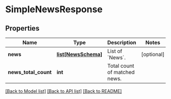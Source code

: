 # SimpleNewsResponse


## Properties
Name | Type | Description | Notes
------------ | ------------- | ------------- | -------------
**news** | [**list[NewsSchema]**](NewsSchema.md) | List of &#x60;News&#x60;. | [optional] 
**news_total_count** | **int** | Total count of matched news. | 

[[Back to Model list]](../README.md#documentation-for-models) [[Back to API list]](../README.md#documentation-for-api-endpoints) [[Back to README]](../README.md)



